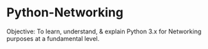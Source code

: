 # Python-Networking
Objective: To learn, understand, &amp; explain Python 3.x for Networking purposes at a fundamental level.
